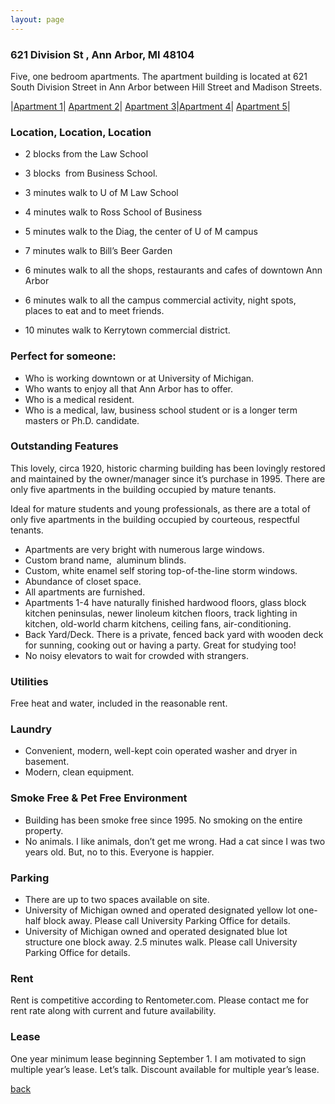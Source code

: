 ```yaml
---
layout: page
---
```


### 621 Division St , Ann Arbor, MI  48104
Five, one bedroom apartments.  The apartment building is located at 621 South Division Street in Ann Arbor between Hill Street and Madison Streets.

|[Apartment 1](/properties/621divisionapt1)| [Apartment 2](/properties/621divisionapt2)| [Apartment 3](/properties/621divisionapt3)|[Apartment 4](/properties/621divisionapt4)| [Apartment 5](/properties/621divisionapt5)|

### Location, Location, Location

* 2 blocks from the Law School 
* 3 blocks  from Business School. 

* 3 minutes walk to U of M Law School
* 4 minutes walk to Ross School of Business
* 5 minutes walk to the Diag, the center of U of M campus 
* 7 minutes walk to Bill’s Beer Garden
* 6 minutes walk to all the shops, restaurants and cafes of downtown Ann Arbor
* 6 minutes walk to all the campus commercial activity, night spots, places to eat and to meet friends.
* 10 minutes walk to Kerrytown commercial district.

### Perfect for someone:
* Who is working downtown or at University of Michigan.
* Who wants to enjoy all that Ann Arbor has to offer. 
* Who is a medical resident.
* Who is a medical, law, business school student or is a longer term masters or Ph.D. candidate.


### Outstanding Features 
This lovely, circa 1920, historic charming building has been lovingly restored and maintained by the owner/manager since it’s purchase in 1995.   There are only five apartments in the building occupied by mature tenants.

Ideal for mature students and young professionals, as there are a total of only five apartments in the building occupied by courteous, respectful tenants. 

* Apartments are very bright with numerous large windows.
* Custom brand name,  aluminum blinds. 
* Custom, white enamel self storing top-of-the-line storm windows.  
* Abundance of closet space.   
* All apartments are furnished.
* Apartments 1-4 have naturally finished hardwood floors, glass block kitchen peninsulas, newer linoleum kitchen floors, track lighting in kitchen, old-world charm kitchens, ceiling fans, air-conditioning.
* Back Yard/Deck.  There is a private, fenced back yard with wooden deck for sunning, cooking out or having a party.   Great for studying too!
* No noisy elevators to wait for crowded with strangers.

### Utilities
Free heat and water, included in the reasonable rent.

### Laundry
* Convenient, modern, well-kept coin operated washer and dryer in basement.  
* Modern, clean equipment.

### Smoke Free & Pet Free Environment
* Building has been smoke free since 1995.  No smoking on the entire property.
* No animals. I like animals, don’t get me wrong.  Had a cat since I was two years old.  But, no to this.  Everyone is happier.

### Parking
* There are up to two spaces available on site.
* University of Michigan owned and operated designated yellow lot one-half block away.  Please call University Parking Office for details.
* University of Michigan owned and operated designated blue lot structure one block away.  2.5 minutes walk. Please call University Parking Office for details.

### Rent
Rent is competitive according to Rentometer.com. Please contact me for rent rate along with current and future availability.

### Lease
One year minimum lease beginning September 1.  I am motivated to sign multiple year’s lease. Let’s talk.  Discount available for multiple year’s lease.


[back](/)
